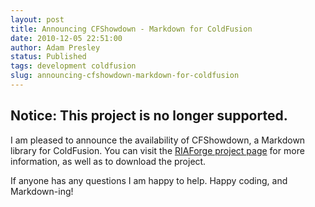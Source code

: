 ```yaml
---
layout: post
title: Announcing CFShowdown - Markdown for ColdFusion
date: 2010-12-05 22:51:00
author: Adam Presley
status: Published
tags: development coldfusion
slug: announcing-cfshowdown-markdown-for-coldfusion
---
```

## Notice: This project is no longer supported.

I am pleased to announce the availability of CFShowdown, a Markdown
library for ColdFusion. You can visit the [RIAForge project page](http://cfshowdown.riaforge.org/) for
more information, as well as to download the project.

If anyone has any questions I am happy to help. Happy coding, and
Markdown-ing!

